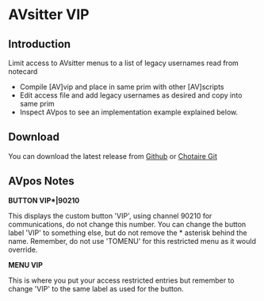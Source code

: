 # AVsitter VIP

## Introduction

Limit access to AVsitter menus to a list of legacy usernames read from notecard

- Compile [AV]vip and place in same prim with other [AV]scripts
- Edit access file and add legacy usernames as desired and copy into same prim
- Inspect AVpos to see an implementation example explained below.

## Download

You can download the latest release from [Github](https://github.com/chotaire/avsitter-vip/releases) or [Chotaire Git](https://git.chotaire.net/cannibals/avsitter-vip/releases)

## AVpos Notes

**BUTTON VIP\*|90210**

This displays the custom button 'VIP', using channel 90210 for communications, do not change this number. You can change the button label 'VIP' to something else, but do not remove the * asterisk behind the name. Remember, do not use 'TOMENU' for this restricted menu as it would override.

**MENU VIP** 

This is where you put your access restricted entries but remember to change 'VIP' to the same label as used for the button.
